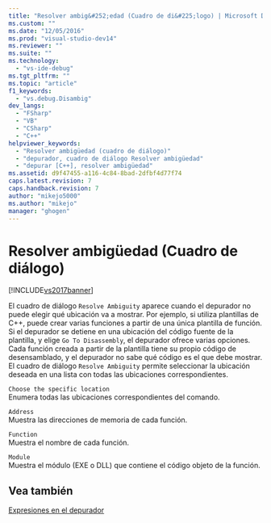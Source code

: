 ```yaml
---
title: "Resolver ambig&#252;edad (Cuadro de di&#225;logo) | Microsoft Docs"
ms.custom: ""
ms.date: "12/05/2016"
ms.prod: "visual-studio-dev14"
ms.reviewer: ""
ms.suite: ""
ms.technology: 
  - "vs-ide-debug"
ms.tgt_pltfrm: ""
ms.topic: "article"
f1_keywords: 
  - "vs.debug.Disambig"
dev_langs: 
  - "FSharp"
  - "VB"
  - "CSharp"
  - "C++"
helpviewer_keywords: 
  - "Resolver ambigüedad (cuadro de diálogo)"
  - "depurador, cuadro de diálogo Resolver ambigüedad"
  - "depurar [C++], resolver ambigüedad"
ms.assetid: d9f47455-a116-4c84-8bad-2dfbf4d77f74
caps.latest.revision: 7
caps.handback.revision: 7
author: "mikejo5000"
ms.author: "mikejo"
manager: "ghogen"
---
```

# Resolver ambig&#252;edad (Cuadro de di&#225;logo)
[!INCLUDE[vs2017banner](../code-quality/includes/vs2017banner.md)]

El cuadro de diálogo `Resolve Ambiguity` aparece cuando el depurador no puede elegir qué ubicación va a mostrar.  Por ejemplo, si utiliza plantillas de C\+\+, puede crear varias funciones a partir de una única plantilla de función.  Si el depurador se detiene en una ubicación del código fuente de la plantilla, y elige `Go To Disassembly`, el depurador ofrece varias opciones.  Cada función creada a partir de la plantilla tiene su propio código de desensamblado, y el depurador no sabe qué código es el que debe mostrar.  El cuadro de diálogo `Resolve Ambiguity` permite seleccionar la ubicación deseada en una lista con todas las ubicaciones correspondientes.  
  
 `Choose the specific location`  
 Enumera todas las ubicaciones correspondientes del comando.  
  
 `Address`  
 Muestra las direcciones de memoria de cada función.  
  
 `Function`  
 Muestra el nombre de cada función.  
  
 `Module`  
 Muestra el módulo \(EXE o DLL\) que contiene el código objeto de la función.  
  
## Vea también  
 [Expresiones en el depurador](../debugger/expressions-in-the-debugger.md)